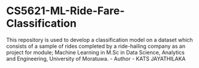 # CS5621-ML-Ride-Fare-Classification
This repository is used to develop a classification model on a dataset which consists of a sample of rides completed by a ride-hailing company as an project for module; Machine Learning in M.Sc in Data Science, Analytics and Engineering, University of Moratuwa. - Author - KATS JAYATHILAKA
